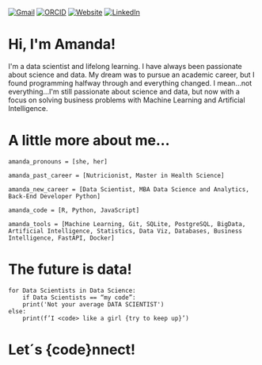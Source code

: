 
[![Gmail](https://img.shields.io/badge/Email-amandinharodriguescruz@gmail.com-informational?style=flat-square&color=8B89CC&logo=protonmail&logoColor=white)](malito:amandinharodriguescruz@gmail.com)
[![ORCID](https://img.shields.io/badge/ORCID-0000--0002--4578--3382-blue?style=flat-square&logo=orcid&logoColor=white)](https://orcid.org/0000-0002-4578-3382)
[![Website](https://img.shields.io/badge/My--Portfolio-Data--Science-informational?style=flat-square&color=black&logo=vercel&logoColor=white)](https://dsamandarc.github.io/portfolio_projetos/)
[![LinkedIn](https://img.shields.io/badge/LinkedIn-amandarodriguescruz-informational?style=flat-square&logo=linkedin&logoColor=white)](https://www.linkedin.com/in/amandarodriguescruz/)

# Hi, I'm Amanda!
 I'm a data scientist and lifelong learning. I have always been passionate about science and data. My dream was to pursue an academic career, but I found programming halfway through and everything changed. I mean...not everything...I'm still passionate about science and data, but now with a focus on solving business problems with Machine Learning and Artificial Intelligence.

# A little more about me...
 
    
    amanda_pronouns = [she, her]
    
    amanda_past_career = [Nutricionist, Master in Health Science]
    
    amanda_new_career = [Data Scientist, MBA Data Science and Analytics, Back-End Developer Python]
    
    amanda_code = [R, Python, JavaScript]
    
    amanda_tools = [Machine Learning, Git, SQLite, PostgreSQL, BigData, Artificial Intelligence, Statistics, Data Viz, Databases, Business Intelligence, FastAPI, Docker]

# The future is data! 

    for Data Scientists in Data Science:
        if Data Scientists == “my code”:
        print('Not your average DATA SCIENTIST')
    else:
        print(f’I <code> like a girl {try to keep up}’)

# Let´s {code}nnect!
